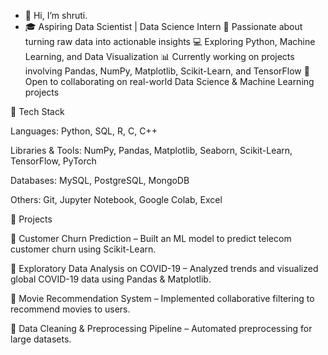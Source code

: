 - 👋 Hi, I’m shruti. 
- 🎓 Aspiring Data Scientist | Data Science Intern
🌱 Passionate about turning raw data into actionable insights
💻 Exploring Python, Machine Learning, and Data Visualization
📊 Currently working on projects involving Pandas, NumPy, Matplotlib, Scikit-Learn, and TensorFlow
🌟 Open to collaborating on real-world Data Science & Machine Learning projects

🔧 Tech Stack

Languages: Python, SQL, R, C, C++

Libraries & Tools: NumPy, Pandas, Matplotlib, Seaborn, Scikit-Learn, TensorFlow, PyTorch

Databases: MySQL, PostgreSQL, MongoDB

Others: Git, Jupyter Notebook, Google Colab, Excel

🚀 Projects

📌 Customer Churn Prediction
 – Built an ML model to predict telecom customer churn using Scikit-Learn.

📌 Exploratory Data Analysis on COVID-19
 – Analyzed trends and visualized global COVID-19 data using Pandas & Matplotlib.

📌 Movie Recommendation System
 – Implemented collaborative filtering to recommend movies to users.

📌 Data Cleaning & Preprocessing Pipeline
 – Automated preprocessing for large datasets.
